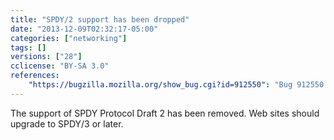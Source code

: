 ```yaml
---
title: "SPDY/2 support has been dropped"
date: "2013-12-09T02:32:17-05:00"
categories: ["networking"]
tags: []
versions: ["28"]
cclicense: "BY-SA 3.0"
references:
    "https://bugzilla.mozilla.org/show_bug.cgi?id=912550": "Bug 912550 – remove spdy/2 support"
---
```

The support of SPDY Protocol Draft 2 has been removed. Web sites should upgrade to SPDY/3 or later.
